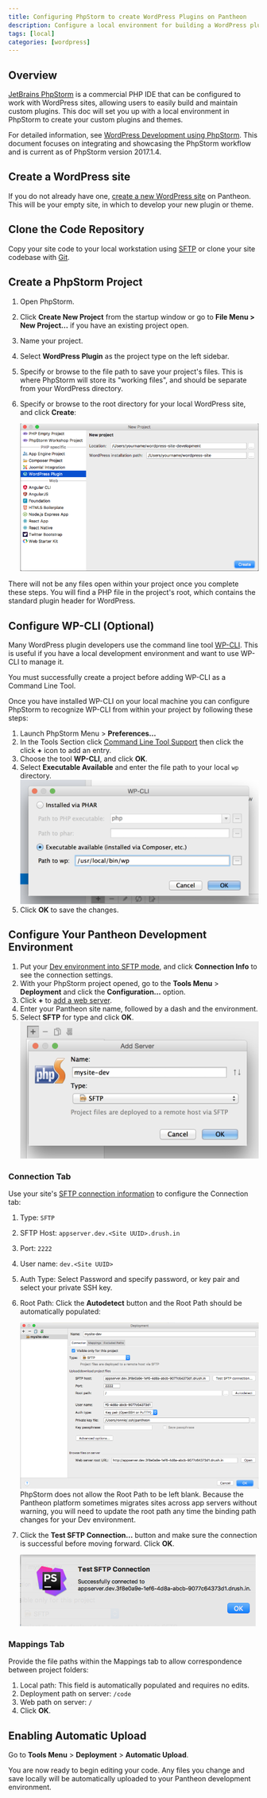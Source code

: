 ```yaml
---
title: Configuring PhpStorm to create WordPress Plugins on Pantheon
description: Configure a local environment for building a WordPress plugin or theme using JetBrains PhpStorm.
tags: [local]
categories: [wordpress]
---
```

## Overview

[JetBrains PhpStorm](https://www.jetbrains.com/phpstorm/) is a commercial PHP IDE that can be configured to work with WordPress sites, allowing users to easily build and maintain custom plugins. This doc will set you up with a local environment in PhpStorm to create your custom plugins and themes.

For detailed information, see [WordPress Development using PhpStorm](https://confluence.jetbrains.com/display/PhpStorm/WordPress+Development+using+PhpStorm). This document focuses on integrating and showcasing the PhpStorm workflow and is current as of PhpStorm version 2017.1.4.

## Create a WordPress site

If you do not already have one, [create a new WordPress site](/guides/quickstart/) on Pantheon. This will be your empty site, in which to develop your new plugin or theme.

## Clone the Code Repository

Copy your site code to your local workstation using [SFTP](/sftp#sftp-connection-information) or clone your site codebase with [Git](/git/#clone-your-site-codebase).

## Create a PhpStorm Project

1. Open PhpStorm.
2. Click **Create New Project** from the startup window or go to **File Menu > New Project...** if you have an existing project open.
3. Name your project.
4. Select **WordPress Plugin** as the project type on the left sidebar.
5. Specify or browse to the file path to save your project's files. This is where PhpStorm will store its "working files", and should be separate from your WordPress directory.
6. Specify or browse to the root directory for your local WordPress site, and click **Create**:

    ![Configuring wp-cli path for PhpStorm](../images/phpstorm-new-project-wordpress-plugin-screen.png)

There will not be any files open within your project once you complete these steps. You will find a PHP file in the project's root, which contains the standard plugin header for WordPress.

## Configure WP-CLI (Optional)

Many WordPress plugin developers use the command line tool [WP-CLI](https://make.wordpress.org/cli/handbook/). This is useful if you have a local development environment and want to use WP-CLI to manage it.

<Alert title="Note" type="info">
You must successfully create a project before adding WP-CLI as a Command Line Tool.
</Alert>

Once you have installed WP-CLI on your local machine you can configure PhpStorm to recognize WP-CLI from within your project by following these steps:

1. Launch PhpStorm Menu > **Preferences...**
2. In the Tools Section click [Command Line Tool Support](https://www.jetbrains.com/help/phpstorm/command-line-tool-support.html) then click the click **+** icon to add an entry.
3. Choose the tool **WP-CLI**, and click **OK**.
4. Select **Executable Available** and enter the file path to your local `wp` directory.
 ![Configuring wp-cli path for PhpStorm](../images/path-to-wp-phpstorm.png)
5. Click **OK** to save the changes.

## Configure Your Pantheon Development Environment

1. Put your [Dev environment into SFTP mode](/sftp#sftp-mode), and click **Connection Info** to see the connection settings.
2. With your PhpStorm project opened, go to the **Tools Menu** > **Deployment** and click the **Configuration...** option.
3. Click **+** to [add a web server](https://www.jetbrains.com/help/phpstorm/add-server-dialog.html).
4. Enter your Pantheon site name, followed by a dash and the environment.
5. Select **SFTP** for type and click **OK**.
![Add web server PhpStorm](../images/add-web-server-phpstorm.png)

### Connection Tab

Use your site's [SFTP connection information](/sftp#sftp-connection-information) to configure the Connection tab:

1. Type: `SFTP`
1. SFTP Host: `appserver.dev.<Site UUID>.drush.in`
1. Port: `2222`
1. User name: `dev.<Site UUID>`
1. Auth Type: Select Password and specify password, or key pair and select your private SSH key.
1. Root Path: Click the **Autodetect** button and the Root Path should be automatically populated:

    ![Add web server PhpStorm](../images/phpstorm-deployment-connection-tab.png)
    <Alert tile="Warning" type="danger">
    PhpStorm does not allow the Root Path to be left blank. Because the Pantheon platform sometimes migrates sites across app servers without warning, you will need to update the root path any time the binding path changes for your Dev environment.
    </Alert>

1. Click the **Test SFTP Connection...** button and make sure the connection is successful before moving forward.  Click **OK**.

    ![Add web server PhpStorm](../images/phpstorm-deployment-connection-test-sftp-success.png)

### Mappings Tab

Provide the file paths within the Mappings tab to allow correspondence between project folders:

1. Local path: This field is automatically populated and requires no edits.
2. Deployment path on server: `/code`
3. Web path on server: `/`
4. Click **OK**.

## Enabling Automatic Upload

Go to **Tools Menu** > **Deployment** > **Automatic Upload**.

You are now ready to begin editing your code. Any files you change and save locally will be automatically uploaded to your Pantheon development environment.
